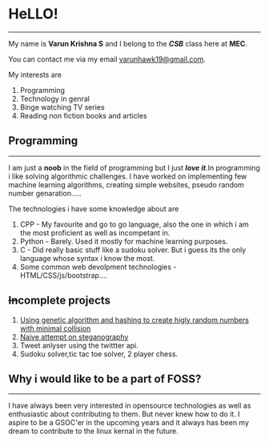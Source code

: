 # HeLLO!
---
My name is **Varun Krishna S** and I belong to the ***CSB*** class here at **MEC**.  

You can contact me via my email <varunhawk19@gmail.com>.

My interests are
1. Programming
2. Technology in genral
3. Binge watching TV series
4. Reading non fiction books and articles

## Programming
---
I am just a **noob** in the field of programming but I just ***love it***.In programming i like solving algorithmic challenges. I have worked on implementing few machine learning algorithms, creating simple websites, pseudo random number genaration.....

The technologies i have some knowledge about are 
1. CPP - My favourite and go to go language, also the one in which i am the most proficient as well as incompetant in.
2. Python - Barely. Used it mostly for machine learning purposes.
3. C - Did really basic stuff like a sudoku solver. But i guess its the only language whose syntax i know the most.
4. Some common web devolpment technologies - HTML/CSS/js/bootstrap....

## ~~In~~complete projects
1. [Using genetic algorithm and hashing to create higly random numbers with minimal collision](https://github.com/varunhawk19/genetic_algorithm)
2. [Naive attempt on steganography](https://github.com/varunhawk19/bitmap)
3. Tweet anlyser using the twittter api.
4. Sudoku solver,tic tac toe solver, 2 player chess.

## Why i would like to be a part of FOSS?
---
I have always been very interested in opensource technologies as well as enthusiastic about contributing to them. But never knew how to do it. I aspire to be a GSOC'er in the upcoming years and it always has been my dream to contribute to the linux kernal in the future.
